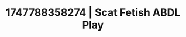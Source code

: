---
categories:
- Erotic tension tease
- Erotic audiobooks
- Erotic escapism
- Mindful pleasure
- Hands-on body
image: /assets/images/1747788358274.jpg
layout: post
seo:
  description: Featured content with premium ABDL Play, Scat Fetish. HD images available.
  keywords: ABDL Play, Scat Fetish
  og_image: /assets/images/1747788358274.jpg
  schema_type: VisualArtwork
tags:
- ABDL Play
- Scat Fetish
- '#1747788358274'
title: 1747788358274 | Scat Fetish ABDL Play
---